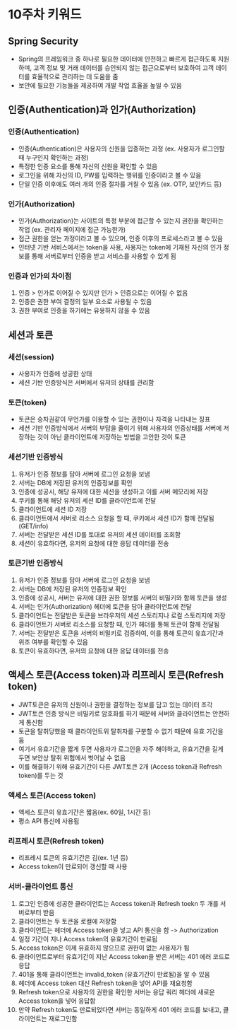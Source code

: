 # 10주차 키워드

## Spring Security
- Spring의 프레임워크 중 하나로 필요한 데이터에 안전하고 빠르게 접근하도록 지원하며, 고객 정보 및 거래 데이터를 승인되지 않는 접근으로부터 보호하여 고객 데이터를 효율적으로 관리하는 데 도움을 줌
- 보안에 필요한 기능들을 제공하여 개발 작업 효율을 높일 수 있음

## 인증(Authentication)과 인가(Authorization)
### 인증(Authentication)
- 인증(Authentication)은 사용자의 신원을 입증하는 과정 (ex. 사용자가 로그인할 때 누구인지 확인하는 과정)
- 특정한 인증 요소를 통해 자신의 신원을 확인할 수 있음
- 로그인을 위해 자신의 ID, PW를 입력하는 행위를 인증이라고 볼 수 있음
- 단일 인증 이후에도 여러 개의 인증 절차를 거칠 수 있음 (ex. OTP, 보안카드 등)

### 인가(Authorization)
- 인가(Authorization)는 사이트의 특정 부분에 접근할 수 있는지 권한을 확인하는 작업 (ex. 관리자 페이지에 접근 가능한가)
- 접근 권한을 얻는 과정이라고 볼 수 있으며, 인증 이후의 프로세스라고 볼 수 있음
- 인터넷 기반 서비스에서는 token을 사용, 사용자는 token에 기재된 자신의 인가 정보를 통해 서버로부터 인증을 받고 서비스를 사용할 수 있게 됨

### 인증과 인가의 차이점
1. 인증 > 인가로 이어질 수 있지만 인가 > 인증으로는 이어질 수 없음
2. 인증은 권한 부여 결정의 일부 요소로 사용될 수 있음
3. 권한 부여로 인증을 하기에는 유용하지 않을 수 있음

## 세션과 토큰
### 세션(session)
- 사용자가 인증에 성공한 상태
- 세션 기반 인증방식은 서버에서 유저의 상태를 관리함

### 토큰(token)
- 토큰은 승차권같이 무언가를 이용할 수 있는 권한이나 자격을 나타내는 징표
- 세션 기반 인증방식에서 서버의 부담을 줄이기 위해 사용자의 인증상태를 서버에 저장하는 것이 아닌 클라이언트에 저장하는 방법을 고안한 것이 토큰

### 세션기반 인증방식
1. 유저가 인증 정보를 담아 서버에 로그인 요청을 보냄
2. 서버는 DB에 저장된 유저의 인증정보를 확인
3. 인증에 성공시, 해당 유저에 대한 세션을 생성하고 이를 서버 메모리에 저장
4. 쿠키를 통해 해당 유저의 세션 ID를 클라이언트에 전달
5. 클라이언트에 세션 ID 저장
6. 클라이언트에서 서버로 리소스 요청을 할 때, 쿠키에서 세션 ID가 함께 전달됨 (GET/info)
7. 서버는 전달받은 세션 ID를 토대로 유저의 세션 데이터를 조회함
8. 세션이 유효하다면, 유저의 요청에 대한 응답 데이터를 전송

### 토큰기반 인증방식
1. 유저가 인증 정보를 담아 서버에 로그인 요청을 보냄
2. 서버는 DB에 저장된 유저의 인증정보 확인
3. 인증에 성공시, 서버는 유저에 대한 권한 정보를 서버의 비밀키와 함께 토큰을 생성
4. 서버는 인가(Authorization) 헤더에 토큰을 담아 클라이언트에 전달
5. 클라이언트는 전달받은 토큰을 브라우저의 세션 스토리지나 로컬 스토리지에 저장
6. 클라이언트가 서버로 리소스를 요청할 때, 인가 헤더를 통해 토큰이 함께 전달됨
7. 서버는 전달받은 토큰을 서버의 비밀키로 검증하여, 이를 통해 토큰의 유효기간과 위조 여부를 확인할 수 있음
8. 토큰이 유효하다면, 유저의 요청에 대한 응답 데이터를 전송


## 액세스 토큰(Access token)과 리프레시 토큰(Refresh token)
- JWT토큰은 유저의 신원이나 권한을 결정하는 정보를 담고 있는 데이터 조각
- JWT토큰 인증 방식은 비밀키로 암호화를 하기 때문에 서버와 클라이언트는 안전하게 통신함
- 토큰을 탈취당했을 때 클라이언트위 탈취자를 구분할 수 없기 때문에 유효 기간을 둠
- 여기서 유효기간을 짧게 두면 사용자가 로그인을 자주 해야하고, 유효기간을 길게 두면 보안상 탈취 위험에서 벗어날 수 없음
- 이를 해결하기 위해 유효기간이 다른 JWT토큰 2개 (Access token과 Refresh token)를 두는 것

### 액세스 토큰(Access token)
- 액세스 토큰의 유효기간은 짧음(ex. 60일, 1시간 등)
- 평소 API 통신에 사용됨

### 리프레시 토큰(Refresh token)
- 리프레시 토큰의 유효기간은 김(ex. 1년 등)
- Access token이 만료되어 갱신할 때 사용

### 서버-클라이언트 통신
1. 로그인 인증에 성공한 클라이언트는 Access token과 Refresh toekn 두 개를 서버로부터 받음
2. 클라이언트는 두 토큰을 로컬에 저장함
3. 클라이언트는 헤더에 Access token을 넣고 API 통신을 함 -> Authorization
4. 일정 기간이 지나 Access token의 유효기간이 만료됨
5. Access token은 이제 유효하지 않으므로 권한이 없는 사용자가 됨
6. 클라이언트로부터 유효기간이 지난 Access token을 받은 서버는 401 에러 코드로 응답
7. 401을 통해 클라이언트는 invalid_token (유효기간이 만료됨)을 알 수 있음
8. 헤더에 Access token 대신 Refresh token을 넣어 API를 재요청함
9. Refresh token으로 사용자의 권한을 확인한 서버는 응답 쿼리 헤더에 새로운 Access token을 넣어 응답함
10. 만약 Refresh token도 만료되었다면 서버는 동일하게 401 에러 코드를 보내고, 클라이언트는 재로그인함